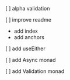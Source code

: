 [ ] alpha validation

[ ] improve readme
* add index
* add anchors

[ ] add useEither

[ ] add Async monad

[ ] add Validation monad
